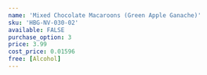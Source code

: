 ```yaml
---
name: 'Mixed Chocolate Macaroons (Green Apple Ganache)'
sku: 'HBG-NV-030-02'
available: FALSE
purchase_option: 3
price: 3.99
cost_price: 0.01596
free: [Alcohol]
---
```

